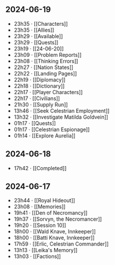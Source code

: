 ## 2024-06-19
-  23h35 · [[Characters]]
-  23h35 · [[Allies]]
-  23h29 · [[Available]]
-  23h29 · [[Quests]]
-  23h19 · [[24-06-20]]
-  23h09 · [[Problem Reports]]
-  23h08 · [[Thinking Errors]]
-  22h27 · [[Nation States]]
-  22h22 · [[Landing Pages]]
-  22h19 · [[Diplomacy]]
-  22h18 · [[Dictionary]]
-  22h17 · [[Player Characters]]
-  22h17 · [[Civilians]]
-  21h30 · [[Supply Run]]
-  13h46 · [[Seek Celestrian Employment]]
-  13h32 · [[Investigate Matilda Goldvein]]
-  01h17 · [[Quests]]
-  01h17 · [[Celestrian Espionage]]
-  01h14 · [[Explore Aurelia]]
## 2024-06-18
-  17h42 · [[Completed]]
## 2024-06-17
-  23h44 · [[Royal Hideout]]
-  23h08 · [[Memories]]
-  19h41 · [[Den of Necromancy]]
-  19h37 · [[Sorvyn, the Necromancer]]
-  19h20 · [[Session 10]]
-  18h00 · [[Wald Knave, Innkeeper]]
-  18h00 · [[Batti Knave, Innkeeper]]
-  17h59 · [[Erlic, Celestrian Commander]]
-  13h13 · [[Leika's Memory]]
-  13h03 · [[Factions]]
